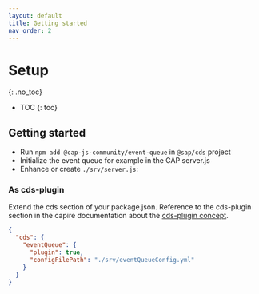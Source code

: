 ```yaml
---
layout: default
title: Getting started
nav_order: 2
---
```


<!-- prettier-ignore-start -->
# Setup
{: .no_toc}
<!-- prettier-ignore-end -->

<!-- prettier-ignore -->
- TOC
{: toc}

## Getting started

- Run `npm add @cap-js-community/event-queue` in `@sap/cds` project
- Initialize the event queue for example in the CAP server.js
- Enhance or create `./srv/server.js`:

### As cds-plugin

Extend the cds section of your package.json. Reference to the cds-plugin section in the capire documentation about the
[cds-plugin concept](https://cap.cloud.sap/docs/releases/march23#new-cds-plugin-technique).

```json
{
  "cds": {
    "eventQueue": {
      "plugin": true,
      "configFilePath": "./srv/eventQueueConfig.yml"
    }
  }
}
```
